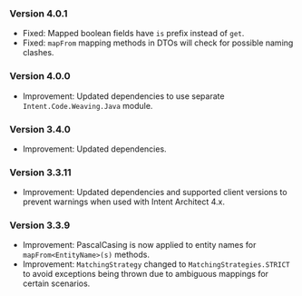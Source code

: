 ### Version 4.0.1

- Fixed: Mapped boolean fields have `is` prefix instead of `get`.
- Fixed: `mapFrom` mapping methods in DTOs will check for possible naming clashes.

### Version 4.0.0

- Improvement: Updated dependencies to use separate `Intent.Code.Weaving.Java` module.

### Version 3.4.0

- Improvement: Updated dependencies.

### Version 3.3.11

- Improvement: Updated dependencies and supported client versions to prevent warnings when used with Intent Architect 4.x.

### Version 3.3.9

- Improvement: PascalCasing is now applied to entity names for `mapFrom<EntityName>(s)` methods.
- Improvement: `MatchingStrategy` changed to `MatchingStrategies.STRICT` to avoid exceptions being thrown due to ambiguous mappings for certain scenarios.
